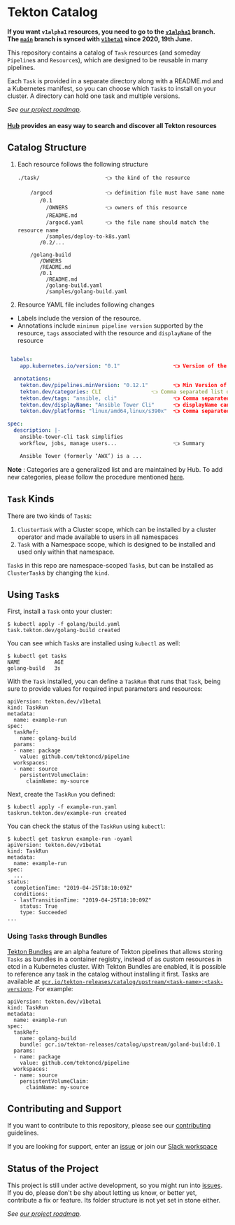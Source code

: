 # Tekton Catalog

**If you want `v1alpha1` resources, you need to go to the
[`v1alpha1`](https://github.com/tektoncd/catalog/tree/v1alpha1)
branch. The
[`main`](https://github.com/tektoncd/catalog/tree/main) branch
is synced with
[`v1beta1`](https://github.com/tektoncd/catalog/tree/v1beta1) since
2020, 19th June.**

This repository contains a catalog of `Task` resources (and someday
`Pipeline`s and `Resource`s), which are designed to be reusable in many
pipelines.

Each `Task` is provided in a separate directory along with a README.md and a
Kubernetes manifest, so you can choose which `Task`s to install on your
cluster. A directory can hold one task and multiple versions.

_See [our project roadmap](roadmap.md)._

#### [Hub](https://hub.tekton.dev/) provides an easy way to search and discover all Tekton resources

## Catalog Structure

1. Each resource follows the following structure

    ```
    ./task/                     👈 the kind of the resource

        /argocd                 👈 definition file must have same name
           /0.1
             /OWNERS            👈 owners of this resource
             /README.md
             /argocd.yaml       👈 the file name should match the resource name
             /samples/deploy-to-k8s.yaml
           /0.2/...

        /golang-build
           /OWNERS
           /README.md
           /0.1
             /README.md
             /golang-build.yaml
             /samples/golang-build.yaml
    ```

2. Resource YAML file includes following changes
  *  Labels include the version of the resource.
  *  Annotations include `minimum pipeline version` supported by the resource,
     `tags` associated with the resource and `displayName` of the resource

  ```yaml

   labels:
      app.kubernetes.io/version: "0.1"                 👈 Version of the resource

    annotations:
      tekton.dev/pipelines.minVersion: "0.12.1"        👈 Min Version of pipeline resource is compatible
      tekton.dev/categories: CLI		        👈 Comma separated list of categories
      tekton.dev/tags: "ansible, cli"                  👈 Comma separated list of tags
      tekton.dev/displayName: "Ansible Tower Cli"      👈 displayName can be optional
      tekton.dev/platforms: "linux/amd64,linux/s390x"  👈 Comma separated list of platforms, can be optional

  spec:
    description: |-
      ansible-tower-cli task simplifies
      workflow, jobs, manage users...                  👈 Summary

      Ansible Tower (formerly ‘AWX’) is a ...

  ```

**Note** : Categories are a generalized list and are maintained by Hub. To add new categories, please follow the procedure mentioned [here](https://github.com/tektoncd/hub/blob/main/docs/ADD_NEW_CATEGORY.md).

## `Task` Kinds

There are two kinds of `Task`s:

 1. `ClusterTask` with a Cluster scope, which can be installed by a cluster
    operator and made available to users in all namespaces
 2. `Task` with a Namespace scope, which is designed to be installed and used
    only within that namespace.

`Task`s in this repo are namespace-scoped `Task`s, but can be installed as
`ClusterTask`s by changing the `kind`.


## Using `Task`s

First, install a `Task` onto your cluster:

```
$ kubectl apply -f golang/build.yaml
task.tekton.dev/golang-build created
```

You can see which `Task`s are installed using `kubectl` as well:

```
$ kubectl get tasks
NAME           AGE
golang-build   3s
```

With the `Task` installed, you can define a `TaskRun` that runs that `Task`,
being sure to provide values for required input parameters and resources:

```
apiVersion: tekton.dev/v1beta1
kind: TaskRun
metadata:
  name: example-run
spec:
  taskRef:
    name: golang-build
  params:
  - name: package
    value: github.com/tektoncd/pipeline
  workspaces:
  - name: source
    persistentVolumeClaim:
      claimName: my-source
```

Next, create the `TaskRun` you defined:

```
$ kubectl apply -f example-run.yaml
taskrun.tekton.dev/example-run created
```

You can check the status of the `TaskRun` using `kubectl`:

```
$ kubectl get taskrun example-run -oyaml
apiVersion: tekton.dev/v1beta1
kind: TaskRun
metadata:
  name: example-run
spec:
  ...
status:
  completionTime: "2019-04-25T18:10:09Z"
  conditions:
  - lastTransitionTime: "2019-04-25T18:10:09Z"
    status: True
    type: Succeeded
...
```

### Using `Task`s through Bundles

[Tekton Bundles](https://tekton.dev/docs/pipelines/pipelines/#tekton-bundles) are an alpha feature of Tekton pipelines that allows storing `Tasks` as bundles in a container registry, instead of as custom resources in etcd in a Kubernetes cluster.
With Tekton Bundles are enabled, it is possible to reference any task in the catalog without installing it first.
Tasks are available at [`gcr.io/tekton-releases/catalog/upstream/<task-name>:<task-version>`](https://console.cloud.google.com/gcr/images/tekton-releases/GLOBAL/catalog/upstream?gcrImageListsize=100).
For example:

```
apiVersion: tekton.dev/v1beta1
kind: TaskRun
metadata:
  name: example-run
spec:
  taskRef:
    name: golang-build
    bundle: gcr.io/tekton-releases/catalog/upstream/goland-build:0.1
  params:
  - name: package
    value: github.com/tektoncd/pipeline
  workspaces:
  - name: source
    persistentVolumeClaim:
      claimName: my-source
```

## Contributing and Support

If you want to contribute to this repository, please see our [contributing](./CONTRIBUTING.md) guidelines.

If you are looking for support, enter an [issue](https://github.com/tektoncd/catalog/issues/new) or join our [Slack workspace](https://github.com/tektoncd/community/blob/main/contact.md#slack)

## Status of the Project

This project is still under active development, so you might run into
[issues](https://github.com/tektoncd/catalog/issues). If you do,
please don't be shy about letting us know, or better yet, contribute a
fix or feature. Its folder structure is not yet set in stone either.

_See [our project roadmap](roadmap.md)._






